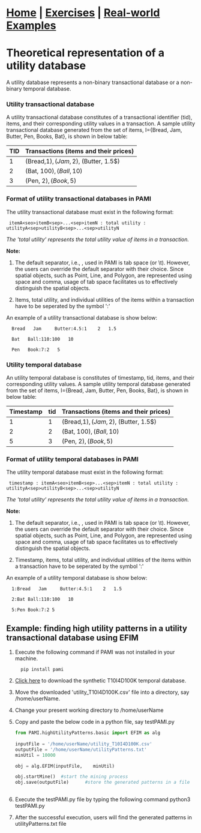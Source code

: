 # **[Home](index.html) | [Exercises](exercises.html) | [Real-world Examples](examples.html)**  


# Theoretical representation of a utility database

A utility database represents a non-binary transactional database or a non-binary temporal database.

### Utility transactional database
A utility transactional database constitutes of a transactional identifier (tid), items, and their corresponding utility values in a transaction.
A sample utility transactional database generated from the set of items, I={Bread, Jam, Butter, Pen, Books, Bat},
is shown in below table:

  TID |  Transactions (items and their prices)
     --- | -----
     1   | (Bread,1$), (Jam,2$), (Butter, 1.5$)
     2   | (Bat, 100$), (Ball, 10$)
     3   | (Pen, 2$), (Book, 5$) 
### Format of utility transactional databases in PAMI
The utility transactional database must exist in the following format:

     itemA<seo>itemB<sep>...<sep>itemN : total utility : utilityA<sep>utilityB<sep>...<sep>utilityN

_The 'total utility' represents the total utility value of items in a transaction._

**Note:** 
1.  The default separator, i.e., <sep>, used in PAMI is tab space (or \t). However, the users can override the default 
   separator with their choice. Since spatial objects, such as Point, Line, and Polygon, are represented using space 
   and comma, usage of tab space facilitates us to effectively distinguish the spatial objects.
    
1. Items, total utility, and individual utilities of the items within a transaction have to be seperated by the symbol ':'

An example of a utility transactional database is show below:

      Bread   Jam     Butter:4.5:1    2   1.5

      Bat   Ball:110:100   10

      Pen   Book:7:2   5

### Utility temporal database
An utility temporal database is constitutes of timestamp, tid, items, and their corresponding utility values. 
A sample utility temporal database generated from the set of items, I={Bread, Jam, Butter, Pen, Books, Bat},
is shown in below table:

  Timestamp | tid| Transactions (items and their prices)
     --- | -----|----
    1| 1   | (Bread,1$), (Jam,2$), (Butter, 1.5$)
    2| 2   | (Bat, 100$), (Ball, 10$)
    5| 3   | (Pen, 2$), (Book, 5$) 

### Format of utility temporal databases in PAMI
The utility temporal database must exist in the following format:

     timestamp : itemA<seo>itemB<sep>...<sep>itemN : total utility : utilityA<sep>utilityB<sep>...<sep>utilityN

_The 'total utility' represents the total utility value of items in a transaction._

**Note:** 
1.  The default separator, i.e., <sep>, used in PAMI is tab space (or \t). However, the users can override the default 
   separator with their choice. Since spatial objects, such as Point, Line, and Polygon, are represented using space 
   and comma, usage of tab space facilitates us to effectively distinguish the spatial objects.
    
1. Timestamp, items, total utility, and individual utilities of the items within a transaction have to be seperated by the symbol ':'

An example of a utility temporal database is show below:


      1:Bread   Jam     Butter:4.5:1    2   1.5

      2:Bat Ball:110:100   10

      5:Pen Book:7:2 5

## Example: finding high utility patterns in a utility transactional database using EFIM
1. Execute the following command if PAMI was not installed in your machine.
   
         pip install pami
   
1. [Click here](https://www.u-aizu.ac.jp/~udayrage/datasets/temporalDatabases/utility_T10I4D100K.csv) to download the synthetic T10I4D100K temporal database.
1. Move the downloaded 'utility_T10I4D100K.csv' file  into a directory, say /home/userName.
1. Change your present working directory to /home/userName
1. Copy and paste the below code in a python file, say testPAMI.py
   
   ```Python
   from PAMI.highUtilityPatterns.basic import EFIM as alg
  
   inputFile = '/home/userName/utility_T10I4D100K.csv' 
   outputFile = '/home/userName/utilityPatterns.txt'
   minUtil = 10000
   
   obj = alg.EFIM(inputFile,    minUtil) 
   
   obj.startMine()  #start the mining process
   obj.save(outputFile)      #store the generated patterns in a file
      

   ```
1. Execute the testPAMI.py file by typing the following command
      python3 testPAMI.py
1. After the successful execution, users will find the generated patterns in utilityPatterns.txt file

